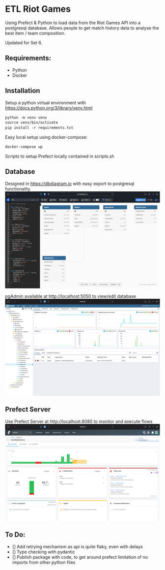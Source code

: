 # ETL Riot Games
Using Prefect & Python to load data from the Riot Games API into a postgresql database. Allows people to get match history data to analyse the best item / team composition.

Updated for Set 6.

## Requirements:
- Python
- Docker

## Installation
Setup a python virtual environment with https://docs.python.org/3/library/venv.html
```html
python -m venv venv
source venv/bin/activate
pip install -r requirements.txt
```
Easy local setup using docker-compose:
```html
docker-compose up
```
Scripts to setup Prefect locally contained in scripts.sh

## Database
Designed in https://dbdiagram.io with easy export to postgresql functionality
![](images/dbdiagram.png)

pgAdmin available at http://localhost:5050 to view/edit database
![](images/pgAdmin.png)

## Prefect Server
Use Prefect Server at http://localhost:8080 to monitor and execute flows
![](images/prefect.png)

## To Do:
- [] Add retrying mechanism as api is quite flaky, even with delays
- [] Type checking with pydantic
- [] Publish package with code, to get around prefect limitation of no imports from other python files